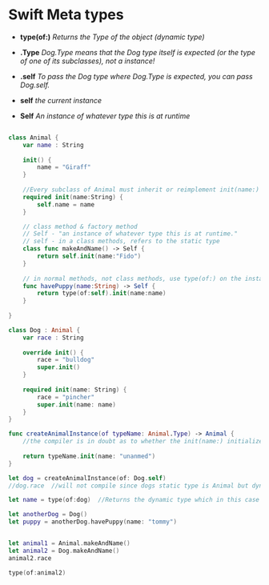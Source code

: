# Swift Meta types


- **type(of:)**
  _Returns the Type of the object (dynamic type)_

- **.Type**
  _Dog.Type means that the Dog type itself is expected (or the type of one of its subclasses), not a instance!_

- **.self**
  _To pass the Dog type where Dog.Type is expected, you can pass Dog.self._

- **self**
  _the current instance_

- **Self**
  _An instance of whatever type this is at runtime_


```swift

class Animal {
    var name : String
    
    init() {
        name = "Giraff"
    }
    
	//Every subclass of Animal must inherit or reimplement init(name:)
    required init(name:String) {
        self.name = name
    }

	// class method & factory method
    // Self - "an instance of whatever type this is at runtime." 
	// self - in a class methods, refers to the static type
    class func makeAndName() -> Self {
		return self.init(name:"Fido")
    }
    
	// in normal methods, not class methods, use type(of:) on the instance to get type and then init
    func havePuppy(name:String) -> Self {
        return type(of:self).init(name:name)
    }
            
}

class Dog : Animal {
    var race : String
    
    override init() {
        race = "bulldog"
        super.init()
    }
    
    required init(name: String) {
        race = "pincher"
        super.init(name: name)
    }
}

func createAnimalInstance(of typeName: Animal.Type) -> Animal {
    //the compiler is in doubt as to whether the init(name:) initializer is implemented by every possible subtype of Animal. To reassure it, we must declare that initializer with the required keyword
    
	return typeName.init(name: "unanmed")
}

let dog = createAnimalInstance(of: Dog.self)
//dog.race  //will not compile since dogs static type is Animal but dynamic type is Dog

let name = type(of:dog)  //Returns the dynamic type which in this case is Dog

let anotherDog = Dog()
let puppy = anotherDog.havePuppy(name: "tommy")


let animal1 = Animal.makeAndName()
let animal2 = Dog.makeAndName()
animal2.race

type(of:animal2)
```
